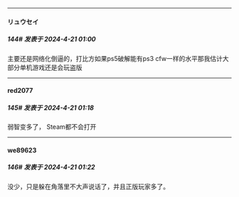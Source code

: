 ﻿
*****

####  リュウセイ  
##### 144#       发表于 2024-4-21 01:00

主要还是网络化倒逼的，打比方如果ps5破解能有ps3 cfw一样的水平那我估计大部分单机游戏还是会玩盗版


*****

####  red2077  
##### 145#       发表于 2024-4-21 01:18

弱智变多了， Steam都不会打开


*****

####  we89623  
##### 146#       发表于 2024-4-21 01:22

没少，只是躲在角落里不大声说话了，并且正版玩家多了。

